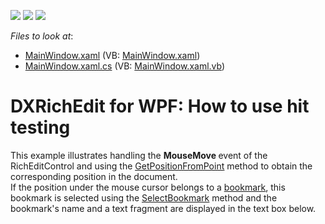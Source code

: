 <!-- default badges list -->
![](https://img.shields.io/endpoint?url=https://codecentral.devexpress.com/api/v1/VersionRange/128607248/12.1.4%2B)
[![](https://img.shields.io/badge/Open_in_DevExpress_Support_Center-FF7200?style=flat-square&logo=DevExpress&logoColor=white)](https://supportcenter.devexpress.com/ticket/details/E2765)
[![](https://img.shields.io/badge/📖_How_to_use_DevExpress_Examples-e9f6fc?style=flat-square)](https://docs.devexpress.com/GeneralInformation/403183)
<!-- default badges end -->
<!-- default file list -->
*Files to look at*:

* [MainWindow.xaml](./CS/DXRichEdit_HitTest/MainWindow.xaml) (VB: [MainWindow.xaml](./VB/DXRichEdit_HitTest/MainWindow.xaml))
* [MainWindow.xaml.cs](./CS/DXRichEdit_HitTest/MainWindow.xaml.cs) (VB: [MainWindow.xaml.vb](./VB/DXRichEdit_HitTest/MainWindow.xaml.vb))
<!-- default file list end -->
# DXRichEdit for WPF: How to use hit testing


<p>This example illustrates handling the <strong>MouseMove </strong>event of the RichEditControl and using the <a href="http://documentation.devexpress.com/#WPF/DevExpressXpfRichEditRichEditControl_GetPositionFromPointtopic"><u>GetPositionFromPoint</u></a> method to obtain the corresponding position in the document. <br />
If the position under the mouse cursor belongs to a <a href="http://documentation.devexpress.com/#WPF/CustomDocument9103"><u>bookmark</u></a>, this bookmark is selected using the <a href="http://documentation.devexpress.com/#CoreLibraries/DevExpressXtraRichEditAPINativeSubDocument_SelectBookmarktopic"><u>SelectBookmark</u></a> method and the bookmark's name and a text fragment are displayed in the text box below.</p>

<br/>


